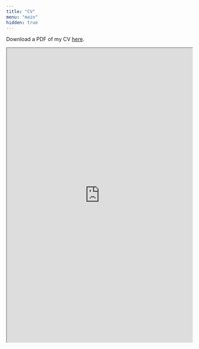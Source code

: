 ```yaml
---
title: "CV"
menu: "main"
hidden: true
---
```


Download a PDF of my CV [here](/gilroy_cv.pdf).

<iframe src="https://ccgilroy.com/ccgilroy-cv/" width=100% height="800px"></iframe>
